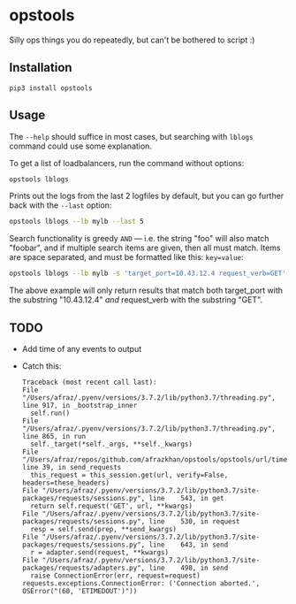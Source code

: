 # opstools

Silly ops things you do repeatedly, but can't be bothered to script :)

## Installation

`pip3 install opstools`

## Usage

The `--help` should suffice in most cases, but searching with `lblogs` command could use some explanation.

To get a list of loadbalancers, run the command without options:

```sh
opstools lblogs
```

Prints out the logs from the last 2 logfiles by default, but you can go further back with the `--last` option:

```sh
opstools lblogs --lb mylb --last 5
```

Search functionality is greedy `AND` — i.e. the string "foo" will also match "foobar", and if multiple search items are given, then all must match. Items are space separated, and must be formatted like this: `key=value`:

```sh
opstools lblogs --lb mylb -s 'target_port=10.43.12.4 request_verb=GET'
```

The above example will only return results that match both target_port with the substring "10.43.12.4" _and_ request_verb with the substring "GET".

## TODO

* Add time of any events to output
* Catch this:

      Traceback (most recent call last):
      File "/Users/afraz/.pyenv/versions/3.7.2/lib/python3.7/threading.py", line 917, in _bootstrap_inner
        self.run()
      File "/Users/afraz/.pyenv/versions/3.7.2/lib/python3.7/threading.py", line 865, in run
        self._target(*self._args, **self._kwargs)
      File "/Users/afraz/repos/github.com/afrazkhan/opstools/opstools/url/timeout_tester.py", line 39, in send_requests
        this_request = this_session.get(url, verify=False, headers=these_headers)
      File "/Users/afraz/.pyenv/versions/3.7.2/lib/python3.7/site-packages/requests/sessions.py", line    543, in get
        return self.request('GET', url, **kwargs)
      File "/Users/afraz/.pyenv/versions/3.7.2/lib/python3.7/site-packages/requests/sessions.py", line    530, in request
        resp = self.send(prep, **send_kwargs)
      File "/Users/afraz/.pyenv/versions/3.7.2/lib/python3.7/site-packages/requests/sessions.py", line    643, in send
        r = adapter.send(request, **kwargs)
      File "/Users/afraz/.pyenv/versions/3.7.2/lib/python3.7/site-packages/requests/adapters.py", line    498, in send
        raise ConnectionError(err, request=request)
      requests.exceptions.ConnectionError: ('Connection aborted.', OSError("(60, 'ETIMEDOUT')"))
